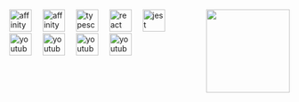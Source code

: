 ###

<img align="right" height="150" src="https://media4.giphy.com/media/v1.Y2lkPTc5MGI3NjExYnBjdDZzd2N4Zjh6NG9wdDI4ZzE0OWNoZG9yYzh0Mm42YXB4NXk0bCZlcD12MV9pbnRlcm5hbF9naWZfYnlfaWQmY3Q9Zw/aWXSKuhUPFPdLQoEqt/giphy.gif"  />

###

<div align="left">
  <img src="https://upload.wikimedia.org/wikipedia/commons/9/90/DaVinci_Resolve_17_logo.svg" height="40" alt="affinity design"  />
  <img width="12" />
  <img src="https://upload.wikimedia.org/wikipedia/commons/f/f5/Affinity_Photo_V2_icon.svg" height="40" alt="affinity design"  />
  <img width="12" />
  <img src="https://upload.wikimedia.org/wikipedia/commons/9/9c/Affinity_Publisher_V2_icon.svg" height="40" alt="typescript logo"  />
  <img width="12" />
  <img src="https://upload.wikimedia.org/wikipedia/commons/d/d3/OBS_Studio_Logo.svg" height="40" alt="react logo"  />
  <img width="12" />
  <img src="https://upload.wikimedia.org/wikipedia/commons/f/f6/Audacity_Logo.svg" height="40" alt="jest logo"  />
  <img width="12" />
</div>

  <img src="https://raw.githubusercontent.com/sameerasw/folder-icons/main/PNGs/youtube.png" height="40" alt="youtube folder"  />
  <img width="12" />
  <img src="https://raw.githubusercontent.com/sameerasw/folder-icons/main/PNGs/shonen-jump.png" height="40" alt="youtube folder"  />
  <img width="12" />
  <img src="https://raw.githubusercontent.com/sameerasw/folder-icons/main/PNGs/viz.png" height="40" alt="youtube folder"  />
  <img width="12" />
  <img src="https://raw.githubusercontent.com/sameerasw/folder-icons/main/PNGs/Xbox-one.png" height="40" alt="youtube folder"  />
  <img width="12" />
  







<!--



https://shields.io (for badges)

https://github.com/devicons/devicon/tree/master/icons (icons folder)

https://profilinator.rishav.dev (make a full ReadME)
-->



